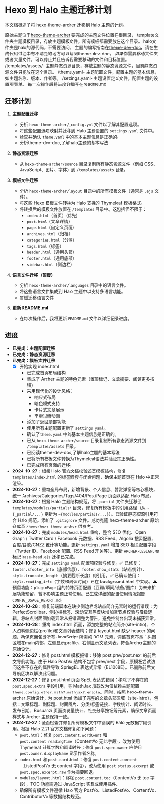 # Hexo 到 Halo 主题迁移计划

本文档概述了将 hexo-theme-archer 迁移到 Halo 主题的计划。

原始主题位于[hexo-theme-archer](https://github.com/fi3ework/hexo-theme-archer) 要完成的主题文件位置在根目录，
template文件夹主题模板目录，存放主题模板文件，所有模板都需要放在这个目录。
halo文件夹是halo的源代码，不需要访问。
主题的编写指南在[theme-dev-doc](https://github.com/halo-dev/docs/tree/main/versioned_docs/version-2.21/developer-guide)，请在生成代码过程中有不清楚的地方可以翻阅theme-dev-doc。
如果你需要移动文件夹或者大量文件，可以停止并且告诉我需要移动的文件和目标位置。
/templates/assets/- 主题静态资源目录，存放主题的静态资源文件，目前静态资源文件只能放在这个目录。
/theme.yaml- 主题配置文件，配置主题的基本信息，如主题名称、版本、作者等。
/settings.yaml- 主题设置定义文件，配置主题的设置项表单。
每一次操作后将进度详细写在readme.md

## 迁移计划

1. **主题配置迁移**
    * 分析 `hexo-theme-archer/_config.yml` 文件以了解其配置选项。
    * 将这些配置选项映射并迁移到 Halo 主题设置的 `settings.yaml` 文件中。
    * 检查并确认 `theme.yaml` 中的基本主题信息是正确的。
    * 分析theme-dev-doc,了解halo主题的基本写法

2. **静态资源迁移**
    * 从 `hexo-theme-archer/source` 目录复制所有静态资源文件（例如 CSS、JavaScript、图片、字体）到 `/templates/assets` 目录。

3. **模板文件迁移**
    * 分析 `hexo-theme-archer/layout` 目录中的所有模板文件（通常是 `.ejs` 文件）。
    * 将这些 Hexo 模板文件转换为 Halo 支持的 Thymeleaf 模板格式。
    * 将转换后的模板文件放置在 `/templates` 目录中。这包括但不限于：
        * `index.html`（首页）(优先)
        * `post.html`（文章详情）
        * `page.html`（自定义页面）
        * `archives.html`（归档）
        * `categories.html`（分类）
        * `tags.html`（标签）
        * `header.html`（通用头部）
        * `footer.html`（通用底部）
        * `sidebar.html`（侧边栏）

4. **语言文件迁移（暂缓）**
    * 分析 `hexo-theme-archer/languages` 目录中的语言文件。
    * 将这些语言文件集成到 Halo 主题中以支持多语言功能。
    * 暂缓迁移语言文件

5. **更新 README.md**
    * 在每次操作后，我将更新 `README.md` 文件以详细记录进度。

## 进度

* **已完成：主题配置迁移**
* **已完成：静态资源迁移**
* **已完成：模板文件迁移**
  * [x] 开始实现 index.html
    * 已完成首页布局结构
    * 集成了 Archer 主题的特色元素（置顶标记、文章摘要、阅读更多按钮）
    * 采用现代化的设计风格：
      - 响应式布局
      - 暗色模式支持
      - 卡片式文章展示
      - 平滑过渡动画
    * 添加了返回顶部功能
    * 使用所有主题配置更新了 `settings.yaml`。
    * 确认了`theme.yaml` 中的基本主题信息是正确的。
    * 已从 `hexo-theme-archer/source` 目录复制所有静态资源文件到 `/templates/assets` 目录。
    * 已阅读theme-dev-doc,了解halo主题的基本写法
    * 已将所有模板文件转换为Thymeleaf语法并验证其正确性。
    * 已完成所有页面的迁移。

* **2024-10-27**：根据 Halo 官方文档校验首页模板结构，修复 `templates/index.html` 的标签嵌套与闭合问题，确保主题首页在 Halo 中正常渲染。
* **2024-10-27**：重构全局布局，新增背景、个人信息、赞赏弹窗等核心模块，统一 Archives/Categories/Tags/404/Post/Page 页面以适配 Halo 布局。
* **2024-10-27**：根据 Halo 主题结构规范，将 `_partial` 文件夹迁移至 `templates/modules/partials/` 目录，修复所有模板中的引用路径（从 `~{_partial/...}` 更新为 `~{modules/partials/...}`）。已验证静态资源引用符合 Halo 规范。添加了 `.gitignore` 文件。成功克隆 hexo-theme-archer 原始仓库至 `/home/hexo-theme-archer` 供参考。
* **2024-10-27**：完成 `modules/head.html` 重构，整合 SEO 优化、Open Graph / Twitter Card / Facebook 元数据、RSS Feed、Algolia 搜索配置、百度/谷歌/CNZZ 统计等功能。更新 `settings.yaml` 增加 SEO 相关配置字段（Twitter ID、Facebook 配置、RSS Feed 开关等）。更新 `ARCHER-DESIGN.MD` 标记 `base-head.ejs` 迁移已完成。
* **2024-10-27**：完成 `settings.yaml` 配置项校验与修复。✅ 已修复：`footer.sfooter_info`（底部信息）、`footer.show_stats`（站点统计）、`style.truncate_length`（摘要截断长度）的引用。✅ 已确认使用：`style.reading_info`（字数和阅读时间）已在 background.html 中实现。⚠️ 预留功能：`pluginPage` 组的特殊页面配置（豆瓣/瞬间/装备/图库）为未来扩展功能预留，暂不影响主题正常使用。已生成详细的配置使用情况报告 `CONFIG_USAGE_REPORT.md`。
* **2024-10-28**：修复前端脚本在缺少侧边栏或站点简介元素时的运行错误：为 PerfectScrollbar、侧边栏标签、滚动交互等模块增加空节点校验与降级逻辑，将站点封面图加载异常从报错调整为警告，避免控制台出现未捕获异常。
* **2024-10-28**：重构 index.html 页面，添加完整的站点简介(site-intro)、个人资料侧边栏(profile)和文章列表结构；修复 layout.html 缺少 header 的问题。确保页面包含所有 JavaScript 所需的 DOM 元素。调整首页布局：头图区域在main内部、左侧显示profile、右侧显示文章列表，符合Archer主题的原始设计。
* **2024-12-27**：修复 post.html 模板报错：移除 post.prev/post.next 的前后文导航功能。由于 Halo PostVo 结构不包含 prev/next 字段，原模板尝试访问这些不存在的属性导致 SpringEL 表达式异常（EL1008E）。已删除前后文导航区块以解决此问题。
* **2024-12-27**：修复 post.html 页面 SpEL 表达式错误：移除了不存在的 `post.spec.extra` 字段引用，将 MathJax 加载改为仅依赖主题配置 `theme.config.other.math?.mathjax?.enable`。同时，按照 hexo-theme-archer 原始设计，为 post.html 添加了完整的文章头部区域（site-intro），包括：文章标题、副标题、封面图片、分类/标签链接、字数统计、阅读时长、发布日期、Busuanzi 页面浏览量统计、社交分享按钮等元素，确保文章页面样式与 Archer 主题保持一致。
* **2024-12-27**：全面检查并修复所有模板文件中错误的 Halo 元数据字段引用。根据 Halo 2.21 官方文档修复如下问题：
  - `post.html`：修复 `post.content.wordCount` 和 `post.content.readingTime`（ContentVo 无此字段），改为使用 Thymeleaf 计算字数和阅读时长；修复 `post.spec.owner` 应使用 `post.owner.displayName` 显示作者名称。
  - `index.html` 和 `post-card.html`：修复 `post.content.content`（ListedPostVo 无 content 字段），改为使用 `post.status.excerpt` 或 `post.spec.excerpt.raw` 作为摘要回退。
  - `modules/layout.html`：移除 `post.content.toc`（ContentVo 无 toc 字段），TOC 功能需通过 JavaScript 实现或使用插件。
  - 确保所有模板文件遵循 Halo 官方 PostVo、ListedPostVo、ContentVo、ContributorVo 等数据结构规范。
